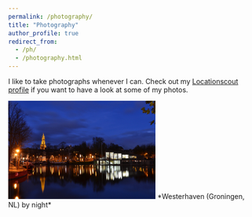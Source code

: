 ```yaml
---
permalink: /photography/
title: "Photography"
author_profile: true
redirect_from: 
  - /ph/
  - /photography.html
---
```



I like to take photographs whenever I can. 
Check out my [Locationscout profile](https://www.locationscout.net/photographers/anka-bond) if you want to have a look at some of my photos.


<img src="../images/Westerhaven_by_night.jpg" width="300" />
*Westerhaven (Groningen, NL) by night*

